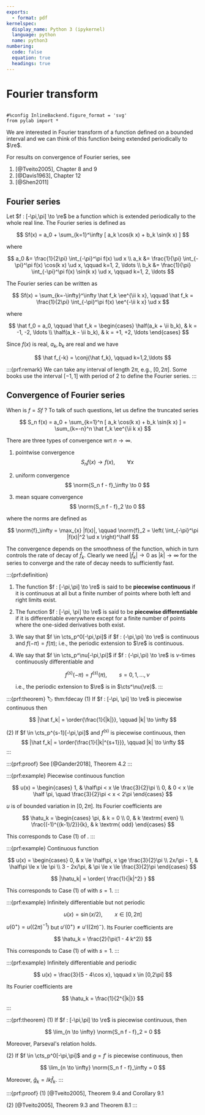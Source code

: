 ```yaml
---
exports:
  - format: pdf
kernelspec:
  display_name: Python 3 (ipykernel)
  language: python
  name: python3
numbering:
  code: false
  equation: true
  headings: true
---
```


# Fourier transform

```{include} math.md
```

```{code-cell}
#%config InlineBackend.figure_format = 'svg'
from pylab import *
```

We are interested in Fourier transform of a function defined on a bounded interval and we can think of this function being extended periodically to $\re$.

For results on convergence of Fourier series, see

1. [@Tveito2005], Chapter 8 and 9
1. [@Davis1963], Chapter 12
1. [@Shen2011]

## Fourier series

Let $f : [-\pi,\pi] \to \re$ be a function which is extended periodically to the whole real line. The Fourier series is defined as

$$
Sf(x) = a_0 + \sum_{k=1}^\infty [ a_k \cos(k x) + b_k \sin(k x) ]
$$

where

$$
a_0 &= \frac{1}{2\pi} \int_{-\pi}^\pi f(x) \ud x \\
a_k &= \frac{1}{\pi} \int_{-\pi}^\pi f(x) \cos(k x) \ud x, \qquad k=1, 2, \ldots \\
b_k &= \frac{1}{\pi} \int_{-\pi}^\pi f(x) \sin(k x) \ud x, \qquad k=1, 2, \ldots
$$

The Fourier series can be written as

$$
Sf(x) = \sum_{k=-\infty}^\infty \hat f_k \ee^{\ii k x}, \qquad \hat f_k = \frac{1}{2\pi} \int_{-\pi}^\pi f(x) \ee^{-\ii k x} \ud x
$$

where

$$
\hat f_0 = a_0, \qquad \hat f_k = \begin{cases}
\half(a_k + \ii b_k), & k = -1, -2, \ldots \\
\half(a_k - \ii b_k), & k = +1, +2, \ldots
\end{cases}
$$

Since $f(x)$ is real, $a_k, b_k$ are real and we have

$$
\hat f_{-k} = \conj{\hat f_k}, \qquad k=1,2,\ldots
$$

:::{prf:remark}
We can take any interval of length $2\pi$, e.g., $[0,2\pi]$. Some books use the interval $[-1,1]$ with period of 2 to define the Fourier series.
:::

## Convergence of Fourier series

When is $f = Sf$ ? To talk of such questions, let us define the truncated series

$$
S_n f(x) = a_0 + \sum_{k=1}^n [ a_k \cos(k x) + b_k \sin(k x) ] = \sum_{k=-n}^n \hat f_k \ee^{\ii k x}
$$

There are three types of convergence wrt $n \to \infty$.

1. pointwise convergence
    $$
    S_n f(x) \to f(x), \qquad \forall x
    $$

1. uniform convergence
    $$
    \norm{S_n f - f}_\infty \to 0
    $$

1. mean square convergence
    $$
    \norm{S_n f - f}_2 \to 0
    $$

where the norms are defined as

$$
\norm{f}_\infty = \max_{x} |f(x)|, \qquad \norm{f}_2 = \left( \int_{-\pi}^\pi |f(x)|^2 \ud x \right)^\half
$$

The convergence depends on the smoothness of the function, which in turn controls the rate of decay of $\hat f_k$. Clearly we need $|\hat f_k| \to 0$ as $|k| \to \infty$ for the series to converge and the rate of decay needs to sufficiently fast.

:::{prf:definition}
1. The function $f : [-\pi,\pi] \to \re$ is said to be **piecewise continuous** if it is continuous at all but a finite number of points where both left and right limits exist.

1. The function $f : [-\pi, \pi] \to \re$ is said to be **piecewise differentiable** if it is differentiable everywhere except for a finite number of points where the one-sided derivatives both exist.

1. We say that $f \in \cts_p^0[-\pi,\pi]$ if $f : (-\pi,\pi) \to \re$ is continuous and $f(-\pi) = f(\pi)$; i.e., the periodic extension to $\re$ is continuous.

1. We say that $f \in \cts_p^\nu[-\pi,\pi]$ if $f : (-\pi,\pi) \to \re$ is $\nu$-times continuously differentiable and 

    $$
    f^{(s)}(-\pi) = f^{(s)}(\pi), \qquad s = 0,1,\ldots,\nu
    $$ 

    i.e., the periodic extension to $\re$ is in $\cts^\nu(\re)$.
:::

:::{prf:theorem}
:label: thm:fdecay
(1) If $f : [-\pi, \pi] \to \re$ is piecewise continuous then

$$
|\hat f_k| = \order{\frac{1}{|k|}}, \qquad |k| \to \infty
$$

(2) If $f \in \cts_p^{s-1}[-\pi,\pi]$ and $f^{(s)}$ is piecewise continuous, then
$$
|\hat f_k| = \order{\frac{1}{|k|^{s+1}}}, \qquad |k| \to \infty
$$
:::

:::{prf:proof}
See [@Gander2018], Theorem 4.2
:::

:::{prf:example} Piecewise continuous function 

$$
u(x) = \begin{cases}
1, & \half\pi < x \le \frac{3}{2}\pi \\
0, & 0 < x \le \half \pi, \quad \frac{3}{2}\pi < x < 2\pi
\end{cases}
$$ 

$u$ is of bounded variation in $[0,2\pi]$. Its Fourier
coefficients are 

$$
\hatu_k = \begin{cases}
\pi, & k = 0 \\
0, & k \textrm{ even} \\
\frac{(-1)^{(k-1)/2}}{k}, & k \textrm{ odd}
\end{cases}
$$ 

This corresponds to Case (1) of [](#thm:fdecay).
:::

:::{prf:example} Continuous function

$$
u(x) = \begin{cases}
0, & x \le \half\pi, x \ge \frac{3}{2}\pi \\
2x/\pi - 1, & \half\pi \le x \le \pi \\
3 - 2x/\pi, & \pi \le x \le \frac{3}{2}\pi
\end{cases}
$$ 

$$
|\hatu_k| = \order{ \frac{1}{|k|^2} }
$$

This corresponds to Case (1) of [](#thm:fdecay) with $s=1$.
:::

:::{prf:example} Infinitely differentiable but not periodic 

$$
u(x) = \sin(x/2), \qquad x \in [0,2\pi]
$$ 

$u(0^+) = u((2\pi)^{-1})$ but $u'(0^+) \ne u'((2\pi)^-)$. Its Fourier coefficients are

$$
\hatu_k = \frac{2}{\pi(1 - 4 k^2)}
$$ 

This corresponds to Case (1) of [](#thm:fdecay) with $s=1$.
:::

:::{prf:example} Infinitely differentiable and periodic

$$
u(x) = \frac{3}{5 - 4\cos x}, \qquad x \in [0,2\pi]
$$ 

Its Fourier coefficients are

$$
\hatu_k = \frac{1}{2^{|k|}}
$$
:::

:::{prf:theorem}
(1) If $f : [-\pi,\pi] \to \re$ is piecewise continuous, then 

$$
\lim_{n \to \infty} \norm{S_n f - f}_2 = 0
$$

Moreover, Parseval's relation holds.

(2) If $f \in \cts_p^0[-\pi,\pi]$ and $g = f'$ is piecewise continuous, then 

$$
\lim_{n \to \infty} \norm{S_n f - f}_\infty = 0
$$

Moreover, $\hat g_k = \ii k \hat f_k$.
:::

:::{prf:proof}
(1) [@Tveito2005], Theorem 9.4 and Corollary 9.1

(2) [@Tveito2005], Theorem 9.3 and Theorem 8.1
:::
